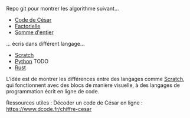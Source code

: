 Repo git pour montrer les algorithme suivant...

- [Code de César](https://fr.wikipedia.org/wiki/Chiffrement_par_d%C3%A9calage)
- [Factorielle](https://fr.wikipedia.org/wiki/Factorielle)
- [Somme d'entier](https://fr.wikipedia.org/wiki/1_%2B_2_%2B_3_%2B_4_%2B_%E2%8B%AF)

... écris dans différent langage...

- [Scratch](https://scratch.mit.edu/)
- [Python](https://www.python.org/) TODO
- [Rust](https://www.rust-lang.org/fr)

L'idée est de montrer les différences entre des langages comme [Scratch](https://scratch.mit.edu/), qui fonctionnent avec des blocs de manière visuelle, à des langages de programmation écrit en ligne de code. 


Ressources utiles :
Décoder un code de César en ligne : <https://www.dcode.fr/chiffre-cesar>